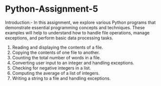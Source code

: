 # Python-Assignment-5
Introduction:-
In this assignment, we explore various Python programs that demonstrate essential programming concepts and techniques. These examples will help to understand how to handle 
file operations, manage exceptions, and perform basic data processing tasks.

1. Reading and displaying the contents of a file.
2. Copying the contents of one file to another.
3. Counting the total number of words in a file.
4. Converting user input to an integer and handling exceptions.
5. Checking for negative integers in a list.
6. Computing the average of a list of integers.
7. Writing a string to a file and handling exceptions.
